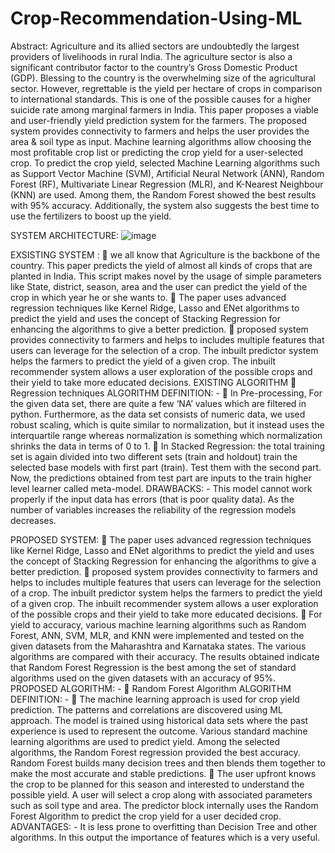# Crop-Recommendation-Using-ML

Abstract:
Agriculture and its allied sectors are undoubtedly the largest providers of livelihoods in rural India. The agriculture sector is also a significant contributor factor to the country’s Gross Domestic Product (GDP). Blessing to the country is the overwhelming size of the agricultural sector. However, regrettable is the yield per hectare of crops in comparison to international standards. This is one of the possible causes for a higher suicide rate among marginal farmers in India. This paper proposes a viable and user-friendly yield prediction system for the farmers. The proposed system provides connectivity to farmers and helps the user provides the area & soil type as input. Machine learning algorithms allow choosing the most profitable crop list or predicting the crop yield for a user-selected crop. To predict the crop yield, selected Machine Learning algorithms such as Support Vector Machine (SVM), Artificial Neural Network (ANN), Random Forest (RF), Multivariate Linear Regression (MLR), and K-Nearest Neighbour (KNN) are used. Among them, the Random Forest showed the best results with 95% accuracy. Additionally, the system also suggests the best time to use the fertilizers to boost up the yield.

SYSTEM ARCHITECTURE:
![image](https://github.com/user-attachments/assets/d6cb6fcb-504e-4348-9b54-3530b89f3693)


EXSISTING SYSTEM	:
	we all know that Agriculture is the backbone of the country. This paper predicts the yield of almost all kinds of crops that are planted in India. This script makes novel by the usage of simple parameters like State, district, season, area and the user can predict the yield of the crop in which year he or she wants to. 
	The paper uses advanced regression techniques like Kernel Ridge, Lasso and ENet algorithms to predict the yield and uses the concept of Stacking Regression for enhancing the algorithms to give a better prediction.		proposed system provides connectivity to farmers and helps to includes multiple features that users can leverage for the selection of a crop. The inbuilt predictor system helps the farmers to predict the yield of a given crop. The inbuilt recommender system allows a user exploration of the possible crops and their yield to take more educated decisions. 
EXISTING ALGORITHM
	Regression techniques
ALGORITHM DEFINITION: -
	In Pre-processing, For the given data set, there are quite a few ‘NA’ values which are filtered in python. Furthermore, as the data set consists of numeric data, we used robust scaling, which is quite similar to normalization, but it instead uses the interquartile range whereas normalization is something which normalization shrinks the data in terms of 0 to 1.
	In Stacked Regression:  the total training set is again divided into two different sets (train and holdout) train the selected base models with first part (train). Test them with the second part. Now, the predictions obtained from test part are inputs to the train higher level learner called meta-model.
DRAWBACKS: -
This model cannot work properly if the input data has errors (that is poor quality data).
As the number of variables increases the reliability of the regression models decreases.


PROPOSED SYSTEM:
	The paper uses advanced regression techniques like Kernel Ridge, Lasso and ENet algorithms to predict the yield and uses the concept of Stacking Regression for enhancing the algorithms to give a better prediction.		proposed system provides connectivity to farmers and helps to includes multiple features that users can leverage for the selection of a crop. The inbuilt predictor system helps the farmers to predict the yield of a given crop. The inbuilt recommender system allows a user exploration of the possible crops and their yield to take more educated decisions. 
	For yield to accuracy, various machine learning algorithms such as Random Forest, ANN, SVM, MLR, and KNN were implemented and tested on the given datasets from the Maharashtra and Karnataka states. The various algorithms are compared with their accuracy. The results obtained indicate that Random Forest Regression is the best among the set of standard algorithms used on the given datasets with an accuracy of 95%.
PROPOSED ALGORITHM: -
	Random Forest Algorithm
ALGORITHM DEFINITION: -
	The machine learning approach is used for crop yield prediction. The patterns and correlations are discovered using ML approach. The model is trained using historical data sets where the past experience is used to represent the outcome. Various standard machine learning algorithms are used to predict yield. Among the selected algorithms, the Random Forest regression provided the best accuracy. Random Forest builds many decision trees and then blends them together to make the most accurate and stable predictions.
	The user upfront knows the crop to be planned for this season and interested to understand the possible yield. A user will select a crop along with associated parameters such as soil type and area. The predictor block internally uses the Random Forest Algorithm to predict the crop yield for a user decided crop.
ADVANTAGES: -
It is less prone to overfitting than Decision Tree and other algorithms.
In this output the importance of features which is a very useful.

